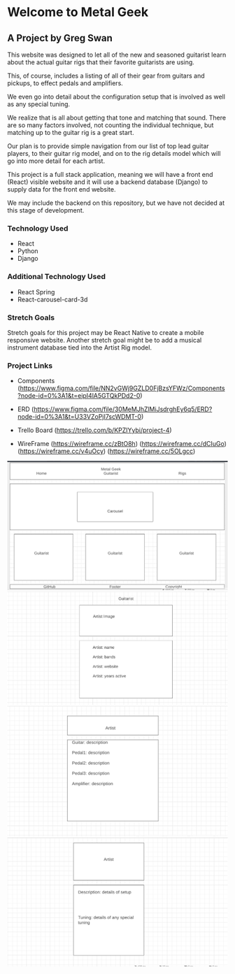 # Welcome to Metal Geek

## A Project by Greg Swan

This website was designed to let all of the new and seasoned guitarist learn about the actual guitar rigs that their favorite guitarists are using. 

This, of course, includes a listing of all of their gear from guitars and pickups, to effect pedals and amplifiers. 

We even go into detail about the configuration setup that is involved as well as any special tuning.

We realize that is all about getting that tone and matching that sound. There are so many factors involved, not counting the individual technique, but matching up to the guitar rig is a great start.

Our plan is to provide simple navigation from our list of top lead guitar players, to their guitar rig model, and on to the rig details model which will go into more detail for each artist.

This project is a full stack application, meaning we will have a front end (React) visible website and it will use a backend database (Django) to supply data for the front end website.

We may include the backend on this repository, but we have not decided at this stage of development.


### Technology Used

- React
- Python
- Django

### Additional Technology Used

- React Spring
- React-carousel-card-3d

### Stretch Goals

Stretch goals for this project may be React Native to create a mobile responsive website. Another stretch goal might be to add a musical instrument database tied into the Artist Rig model.

### Project Links

- Components
(https://www.figma.com/file/NN2vGWj9GZLD0FjBzsYFWz/Components?node-id=0%3A1&t=eipI4lA5GTQkPDd2-0)

- ERD
(https://www.figma.com/file/30MeMJhZlMiJsdrghEy6q5/ERD?node-id=0%3A1&t=U33VZoPjI7scWDMT-0)

- Trello Board
(https://trello.com/b/KPZIYybi/project-4)

- WireFrame
(https://wireframe.cc/zBtO8h)
(https://wireframe.cc/dCIuGo)
(https://wireframe.cc/v4uOcy)
(https://wireframe.cc/5OLgcc)

<img src="public/a1.png" alt="Wireframe1">
<img src="public/a2.png" alt="Wireframe2">
<img src="public/a3.png" alt="Wireframe3">
<img src="public/a4.png" alt="Wireframe4">